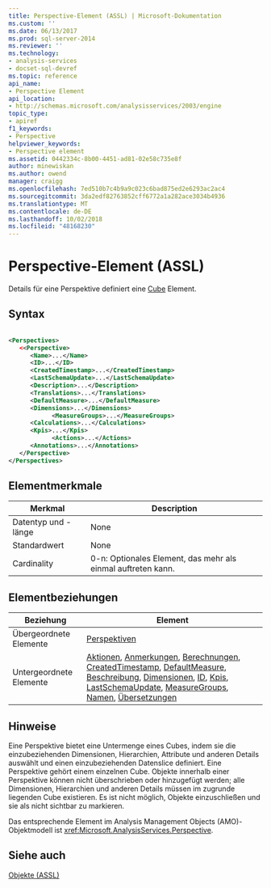 ```yaml
---
title: Perspective-Element (ASSL) | Microsoft-Dokumentation
ms.custom: ''
ms.date: 06/13/2017
ms.prod: sql-server-2014
ms.reviewer: ''
ms.technology:
- analysis-services
- docset-sql-devref
ms.topic: reference
api_name:
- Perspective Element
api_location:
- http://schemas.microsoft.com/analysisservices/2003/engine
topic_type:
- apiref
f1_keywords:
- Perspective
helpviewer_keywords:
- Perspective element
ms.assetid: 0442334c-8b00-4451-ad81-02e58c735e8f
author: minewiskan
ms.author: owend
manager: craigg
ms.openlocfilehash: 7ed510b7c4b9a9c023c6bad875ed2e6293ac2ac4
ms.sourcegitcommit: 3da2edf82763852cff6772a1a282ace3034b4936
ms.translationtype: MT
ms.contentlocale: de-DE
ms.lasthandoff: 10/02/2018
ms.locfileid: "48168230"
---
```

# <a name="perspective-element-assl"></a>Perspective-Element (ASSL)
  Details für eine Perspektive definiert eine [Cube](cube-element-assl.md) Element.  
  
## <a name="syntax"></a>Syntax  
  
```xml  
  
<Perspectives>  
   <<Perspective>  
      <Name>...</Name>  
      <ID>...</ID>  
      <CreatedTimestamp>...</CreatedTimestamp>  
      <LastSchemaUpdate>...</LastSchemaUpdate>  
      <Description>...</Description>  
      <Translations>...</Translations>  
      <DefaultMeasure>...</DefaultMeasure>  
      <Dimensions>...</Dimensions>  
            <MeasureGroups>...</MeasureGroups>  
      <Calculations>...</Calculations>  
      <Kpis>...</Kpis>  
            <Actions>...</Actions>  
      <Annotations>...</Annotations>  
   </Perspective>  
</Perspectives>  
```  
  
## <a name="element-characteristics"></a>Elementmerkmale  
  
|Merkmal|Description|  
|--------------------|-----------------|  
|Datentyp und -länge|None|  
|Standardwert|None|  
|Cardinality|0-n: Optionales Element, das mehr als einmal auftreten kann.|  
  
## <a name="element-relationships"></a>Elementbeziehungen  
  
|Beziehung|Element|  
|------------------|-------------|  
|Übergeordnete Elemente|[Perspektiven](../collections/perspectives-element-assl.md)|  
|Untergeordnete Elemente|[Aktionen](../collections/actions-element-assl.md), [Anmerkungen](../collections/annotations-element-assl.md), [Berechnungen](../collections/calculations-element-assl.md), [CreatedTimestamp](../properties/createdtimestamp-element-assl.md), [DefaultMeasure](measure-element-assl.md), [ Beschreibung](../properties/description-element-assl.md), [Dimensionen](../collections/dimensions-element-assl.md), [ID](../properties/id-element-assl.md), [Kpis](../collections/kpis-element-assl.md), [LastSchemaUpdate](../properties/lastschemaupdate-element-assl.md), [ MeasureGroups](../collections/groups-element-assl.md), [Namen](../properties/name-element-assl.md), [Übersetzungen](../collections/translations-element-assl.md)|  
  
## <a name="remarks"></a>Hinweise  
 Eine Perspektive bietet eine Untermenge eines Cubes, indem sie die einzubeziehenden Dimensionen, Hierarchien, Attribute und anderen Details auswählt und einen einzubeziehenden Datenslice definiert. Eine Perspektive gehört einem einzelnen Cube. Objekte innerhalb einer Perspektive können nicht überschrieben oder hinzugefügt werden; alle Dimensionen, Hierarchien und anderen Details müssen im zugrunde liegenden Cube existieren. Es ist nicht möglich, Objekte einzuschließen und sie als nicht sichtbar zu markieren.  
  
 Das entsprechende Element im Analysis Management Objects (AMO)-Objektmodell ist <xref:Microsoft.AnalysisServices.Perspective>.  
  
## <a name="see-also"></a>Siehe auch  
 [Objekte &#40;ASSL&#41;](objects-assl.md)  
  
  
